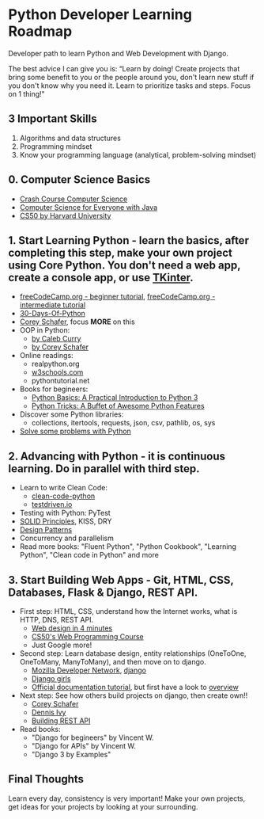 # Python Developer Learning Roadmap
Developer path to learn Python and Web Development with Django.

The best advice I can give you is: “Learn by doing! Create projects that bring some benefit to you or the people around you, don't learn new stuff if you don't know why you need it. Learn to prioritize tasks and steps. Focus on 1 thing!"

## 3 Important Skills
1. Algorithms and data structures
2. Programming mindset
3. Know your programming language (analytical, problem-solving mindset)
  
## 0. Computer Science Basics
- [Crash Course Computer Science](https://www.youtube.com/playlist?list=PL8dPuuaLjXtNlUrzyH5r6jN9ulIgZBpdo)
- [Computer Science for Everyone with Java](https://www.youtube.com/playlist?list=PLrC-HcVNfULbGKkhJSgfqvqmaFAZvfHes)
- [CS50 by Harvard University](https://www.youtube.com/c/cs50/videos)

## 1. Start Learning Python - learn the basics, after completing this step, make your own project using Core Python. You don't need a web app, create a console app, or use [TKinter](https://www.youtube.com/playlist?list=PLCC34OHNcOtoC6GglhF3ncJ5rLwQrLGnV).
- [freeCodeCamp.org - beginner tutorial](https://youtu.be/rfscVS0vtbw), [freeCodeCamp.org - intermediate tutorial](https://youtu.be/HGOBQPFzWKo)
- [30-Days-Of-Python](https://github.com/Asabeneh/30-Days-Of-Python)
- [Corey Schafer](https://www.youtube.com/playlist?list=PL-osiE80TeTt2d9bfVyTiXJA-UTHn6WwU), focus **MORE** on this
- OOP in Python:
  - [by Caleb Curry](https://youtu.be/MikphENIrOo)
  - [by Corey Schafer](https://www.youtube.com/playlist?list=PL-osiE80TeTsqhIuOqKhwlXsIBIdSeYtc)
- Online readings:
  - realpython.org
  - [w3schools.com](https://www.w3schools.com/python/default.asp) 
  - pythontutorial.net
- Books for begineers:
  - [Python Basics: A Practical Introduction to Python 3](https://t.me/progbook/5781)
  - [Python Tricks: A Buffet of Awesome Python Features](https://t.me/progbook/5882)
- Discover some Python libraries:
  - collections, itertools, requests, json, csv, pathlib, os, sys
- [Solve some problems with Python](https://github.com/darkprinx/break-the-ice-with-python)

## 2. Advancing with Python - it is continuous learning. Do in parallel with third step.
- Learn to write Clean Code:
  - [clean-code-python](https://github.com/zedr/clean-code-python)
  - [testdriven.io](https://testdriven.io/blog/clean-code-python)
- Testing with Python: PyTest
- [SOLID Principles](https://github.com/Rustam-Z/advanced-python/tree/main/solid), KISS, DRY
- [Design Patterns](https://github.com/Rustam-Z/advanced-python/tree/main/design_patterns)
- Concurrency and parallelism 
- Read more books: "Fluent Python", "Python Cookbook", "Learning Python", "Clean code in Python" and more

## 3. Start Building Web Apps - Git, HTML, CSS, Databases, Flask & Django, REST API.
- First step: HTML, CSS, understand how the Internet works, what is HTTP, DNS, REST API.
  - [Web design in 4 minutes](https://jgthms.com/web-design-in-4-minutes/)
  - [CS50's Web Programming Course](https://www.youtube.com/playlist?list=PLhQjrBD2T380xvFSUmToMMzERZ3qB5Ueu)
  - Just Google more! 
- Second step: Learn database design, entity relationships (OneToOne, OneToMany, ManyToMany), and then move on to django.
  - [Mozilla Developer Network](https://developer.mozilla.org/en-US/docs/Learn), [django](https://developer.mozilla.org/en-US/docs/Learn/Server-side/Django)
  - [Django girls](https://tutorial.djangogirls.org/en/)
  - [Official documentation tutorial](https://docs.djangoproject.com/en/3.1/intro/tutorial01/), but first have a look to [overview](https://docs.djangoproject.com/en/3.1/intro/overview/)
- Next step: See how others build projects on django, then create own!!
  - [Corey Schafer](https://www.youtube.com/playlist?list=PL-osiE80TeTtoQCKZ03TU5fNfx2UY6U4p)
  - [Dennis Ivy](https://www.youtube.com/playlist?list=PL-51WBLyFTg2vW-_6XBoUpE7vpmoR3ztO)
  - [Building REST API](https://wsvincent.com/django-rest-framework-tutorial/)
- Read books:
  - "Django for begineers" by Vincent W.
  - "Django for APIs" by Vincent W.
  - "Django 3 by Examples"


## Final Thoughts
Learn every day, consistency is very important! Make your own projects, get ideas for your projects by looking at your surrounding.
 
